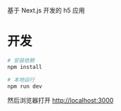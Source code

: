 基于 Next.js 开发的 h5 应用

# 开发

```bash
# 安装依赖
npm install

# 本地运行
npm run dev
```

然后浏览器打开 [http://localhost:3000](http://localhost:3000)
